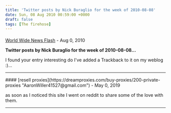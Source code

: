 ```yaml
---
title: 'Twitter posts by Nick Buraglio for the week of 2010-08-08'
date: Sun, 08 Aug 2010 00:59:00 +0000
draft: false
tags: [The firehose]
---
```



#### 
[World Wide News Flash](http://www.wwnewsflash.com/google-wave#1756471 "noreply@blogger.com") - <time datetime="2010-08-08 07:14:13">Aug 0, 2010</time>

**Twitter posts by Nick Buraglio for the week of 2010-08-08...**  
  
I found your entry interesting do I've added a Trackback to it on my weblog :)...
<hr />
#### 
[resell proxies](https://dreamproxies.com/buy-proxies/200-private-proxies "AaronWiller41527@gmail.com") - <time datetime="2019-05-19 10:57:33">May 0, 2019</time>

as soon as I noticed this site I went on reddit to share some of the love with them.
<hr />
